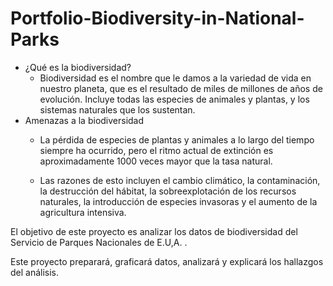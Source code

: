 # Portfolio-Biodiversity-in-National-Parks

- ¿Qué es la biodiversidad?
  - Biodiversidad es el nombre que le damos a la variedad de vida en nuestro planeta, que es el resultado de miles de millones de años de evolución. Incluye todas las especies de animales y plantas, y los sistemas naturales que los sustentan.
- Amenazas a la biodiversidad
  - La pérdida de especies de plantas y animales a lo largo del tiempo siempre ha ocurrido, pero el ritmo actual de extinción es aproximadamente 1000 veces mayor que la tasa natural.

  - Las razones de esto incluyen el cambio climático, la contaminación, la destrucción del hábitat, la sobreexplotación de los recursos naturales, la introducción de especies invasoras y el aumento de la agricultura intensiva.
 
 
El objetivo de este proyecto es analizar los datos de biodiversidad del Servicio de Parques Nacionales de E.U,A. .

Este proyecto preparará, graficará datos, analizará y explicará los hallazgos del análisis.
